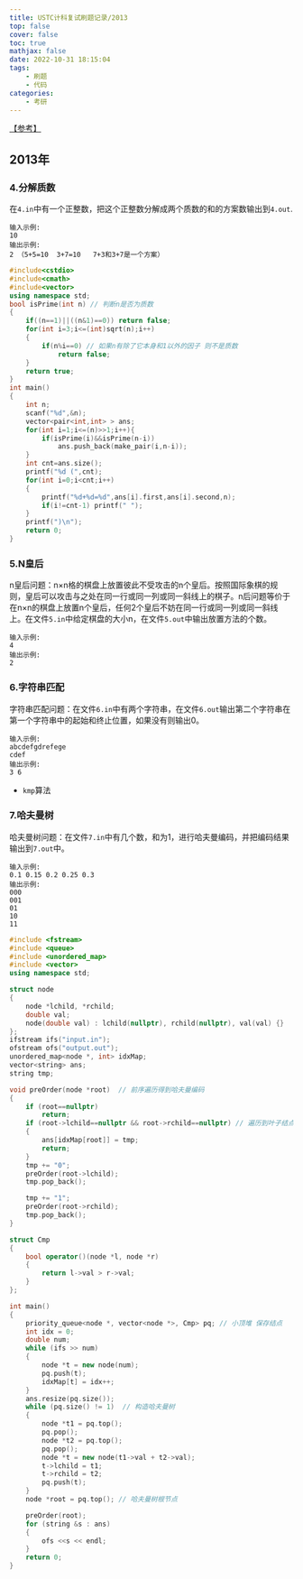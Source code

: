 ```yaml
---
title: USTC计科复试刷题记录/2013
top: false
cover: false
toc: true
mathjax: false
date: 2022-10-31 18:15:04
tags:
	- 刷题
	- 代码
categories:
	- 考研
---
```




[【参考】](https://zdszero.github.io/posts/ustc-test-2013/)

## 2013年

### 4.分解质数

在`4.in`中有一个正整数，把这个正整数分解成两个质数的和的方案数输出到`4.out`.

```
输入示例:
10
输出示例:
2 （5+5=10  3+7=10   7+3和3+7是一个方案）
```

```cpp
#include<cstdio>
#include<cmath>
#include<vector>
using namespace std;
bool isPrime(int n) // 判断n是否为质数
{
    if((n==1)||((n&1)==0)) return false;
    for(int i=3;i<=(int)sqrt(n);i++)
    {
        if(n%i==0) // 如果n有除了它本身和1以外的因子 则不是质数
            return false;
    }
    return true;
}
int main()
{
    int n;
    scanf("%d",&n);
    vector<pair<int,int> > ans;
    for(int i=1;i<=(n)>>1;i++){
        if(isPrime(i)&&isPrime(n-i))
            ans.push_back(make_pair(i,n-i));
    }
    int cnt=ans.size();
    printf("%d (",cnt);
    for(int i=0;i<cnt;i++)
    {
        printf("%d+%d=%d",ans[i].first,ans[i].second,n);
        if(i!=cnt-1) printf(" ");
    }
    printf(")\n");
    return 0;
}
```



### 5.N皇后

n皇后问题：n×n格的棋盘上放置彼此不受攻击的n个皇后。按照国际象棋的规则，皇后可以攻击与之处在同一行或同一列或同一斜线上的棋子。n后问题等价于在n×n的棋盘上放置n个皇后，任何2个皇后不妨在同一行或同一列或同一斜线上。在文件`5.in`中给定棋盘的大小n，在文件`5.out`中输出放置方法的个数。

```
输入示例:
4
输出示例:
2
```

### 6.字符串匹配

字符串匹配问题：在文件`6.in`中有两个字符串，在文件`6.out`输出第二个字符串在第一个字符串中的起始和终止位置，如果没有则输出0。

```
输入示例:
abcdefgdrefege
cdef
输出示例:
3 6
```

- `kmp`算法

### 7.哈夫曼树

哈夫曼树问题：在文件`7.in`中有几个数，和为1，进行哈夫曼编码，并把编码结果输出到`7.out`中。

```
输入示例:
0.1 0.15 0.2 0.25 0.3
输出示例:
000
001
01
10
11
```

```cpp
#include <fstream>
#include <queue>
#include <unordered_map>
#include <vector>
using namespace std;

struct node
{
    node *lchild, *rchild;
    double val;
    node(double val) : lchild(nullptr), rchild(nullptr), val(val) {}
};
ifstream ifs("input.in");
ofstream ofs("output.out");
unordered_map<node *, int> idxMap;
vector<string> ans;
string tmp;

void preOrder(node *root)  // 前序遍历得到哈夫曼编码
{
    if (root==nullptr)
        return;
    if (root->lchild==nullptr && root->rchild==nullptr) // 遍历到叶子结点则停止 将当前的编码保存下来
    {
        ans[idxMap[root]] = tmp;
        return;
    }
    tmp += "0";
    preOrder(root->lchild);
    tmp.pop_back();

    tmp += "1";
    preOrder(root->rchild);
    tmp.pop_back();
}

struct Cmp
{
    bool operator()(node *l, node *r)
    {
        return l->val > r->val;
    }
};

int main()
{
    priority_queue<node *, vector<node *>, Cmp> pq; // 小顶堆 保存结点
    int idx = 0;
    double num;
    while (ifs >> num)
    {
        node *t = new node(num);
        pq.push(t);
        idxMap[t] = idx++;
    }
    ans.resize(pq.size());
    while (pq.size() != 1)  // 构造哈夫曼树
    {
        node *t1 = pq.top();
        pq.pop();
        node *t2 = pq.top();
        pq.pop();
        node *t = new node(t1->val + t2->val);
        t->lchild = t1;
        t->rchild = t2;
        pq.push(t);
    }
    node *root = pq.top(); // 哈夫曼树根节点

    preOrder(root);
    for (string &s : ans)
    {
        ofs <<s << endl;
    }
    return 0;
}
```

